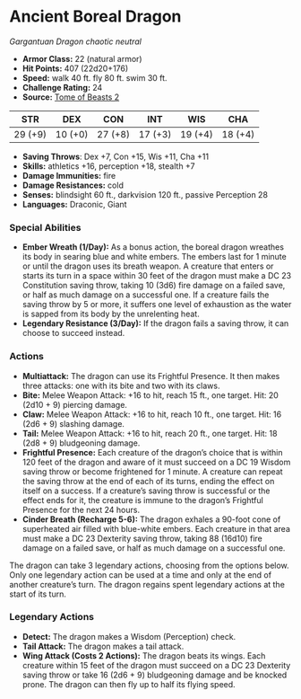 # Ancient Boreal Dragon

*Gargantuan* *Dragon* *chaotic neutral*

- **Armor Class:** 22 (natural armor)
- **Hit Points:** 407 (22d20+176)
- **Speed:** walk 40 ft. fly 80 ft. swim 30 ft.
- **Challenge Rating:** 24
- **Source:** [Tome of Beasts 2](https://koboldpress.com/kpstore/product/tome-of-beasts-2-for-5th-edition/)

| STR | DEX | CON | INT | WIS | CHA |
| --- | --- | --- | --- | --- | --- |
| 29 (+9) | 10 (+0) | 27 (+8) | 17 (+3) | 19 (+4) | 18 (+4) |

- **Saving Throws**: Dex +7, Con +15, Wis +11, Cha +11
- **Skills:** athletics +16, perception +18, stealth +7
- **Damage Immunities:** fire
- **Damage Resistances:** cold
- **Senses:** blindsight 60 ft., darkvision 120 ft., passive Perception 28
- **Languages:** Draconic, Giant
### Special Abilities
- **Ember Wreath (1/Day):** As a bonus action, the boreal dragon wreathes its body in searing blue and white embers. The embers last for 1 minute or until the dragon uses its breath weapon. A creature that enters or starts its turn in a space within 30 feet of the dragon must make a DC 23 Constitution saving throw, taking 10 (3d6) fire damage on a failed save, or half as much damage on a successful one. If a creature fails the saving throw by 5 or more, it suffers one level of exhaustion as the water is sapped from its body by the unrelenting heat.
- **Legendary Resistance (3/Day):** If the dragon fails a saving throw, it can choose to succeed instead.
### Actions
- **Multiattack:** The dragon can use its Frightful Presence. It then makes three attacks: one with its bite and two with its claws.
- **Bite:** Melee Weapon Attack: +16 to hit, reach 15 ft., one target. Hit: 20 (2d10 + 9) piercing damage.
- **Claw:** Melee Weapon Attack: +16 to hit, reach 10 ft., one target. Hit: 16 (2d6 + 9) slashing damage.
- **Tail:** Melee Weapon Attack: +16 to hit, reach 20 ft., one target. Hit: 18 (2d8 + 9) bludgeoning damage.
- **Frightful Presence:** Each creature of the dragon’s choice that is within 120 feet of the dragon and aware of it must succeed on a DC 19 Wisdom saving throw or become frightened for 1 minute. A creature can repeat the saving throw at the end of each of its turns, ending the effect on itself on a success. If a creature’s saving throw is successful or the effect ends for it, the creature is immune to the dragon’s Frightful Presence for the next 24 hours.
- **Cinder Breath (Recharge 5-6):** The dragon exhales a 90-foot cone of superheated air filled with blue-white embers. Each creature in that area must make a DC 23 Dexterity saving throw, taking 88 (16d10) fire damage on a failed save, or half as much damage on a successful one.

The dragon can take 3 legendary actions, choosing from the options below. Only one legendary action can be used at a time and only at the end of another creature’s turn. The dragon regains spent legendary actions at the start of its turn.
### Legendary Actions
- **Detect:** The dragon makes a Wisdom (Perception) check.
- **Tail Attack:** The dragon makes a tail attack.
- **Wing Attack (Costs 2 Actions):** The dragon beats its wings. Each creature within 15 feet of the dragon must succeed on a DC 23 Dexterity saving throw or take 16 (2d6 + 9) bludgeoning damage and be knocked prone. The dragon can then fly up to half its flying speed.
